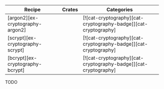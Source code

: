 | Recipe | Crates | Categories |
|--------|--------|------------|
| [argon2][ex-cryptography-argon2] |  | [![cat-cryptography][cat-cryptography-badge]][cat-cryptography] |
| [scrypt][ex-cryptography-scrypt] |  | [![cat-cryptography][cat-cryptography-badge]][cat-cryptography] |
| [bcrypt][ex-cryptography-bcrypt] |  | [![cat-cryptography][cat-cryptography-badge]][cat-cryptography] |

<div class="hidden">
TODO
</div>
